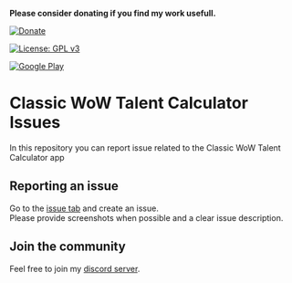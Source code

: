 **Please consider donating if you find my work usefull.**

[![Donate](https://img.shields.io/badge/Donate-PayPal-green.svg)](https://www.paypal.me/schellenberga)

[![License: GPL v3](https://img.shields.io/badge/License-GPL%20v3-blue.svg)](https://www.gnu.org/licenses/gpl-3.0)

[![Google Play](http://docs.huihoo.com/android/5.0/images/brand/en_generic_rgb_wo_45.png)](https://play.google.com/store/apps/details?id=de.oppahansi.cwtc)

# Classic WoW Talent Calculator Issues
In this repository you can report issue related to the Classic WoW Talent Calculator app

## Reporting an issue

Go to the [issue tab](https://github.com/oppahansi/Classic-WoW-Talent-Calculator-Issues/issues) and create an issue.  
Please provide screenshots when possible and a clear issue description.

## Join the community

Feel free to join my [discord server](https://discord.gg/gECqyHRVwh). 

